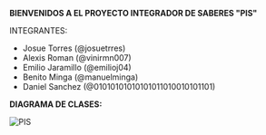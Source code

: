 **BIENVENIDOS A EL PROYECTO INTEGRADOR DE SABERES "PIS"**  
  
INTEGRANTES:  
- Josue Torres (@josuetrres)
- Alexis Roman (@vinirmn007)
- Emilio Jaramillo (@emilioj04)
- Benito Minga (@manuelminga)
- Daniel Sanchez (@01010101010101011010010101101)

**DIAGRAMA DE CLASES:**  
  
![PIS](https://github.com/josuetrres/PIS/assets/166523266/66bca65e-eeb0-44f2-ab53-42f265d3af67)
